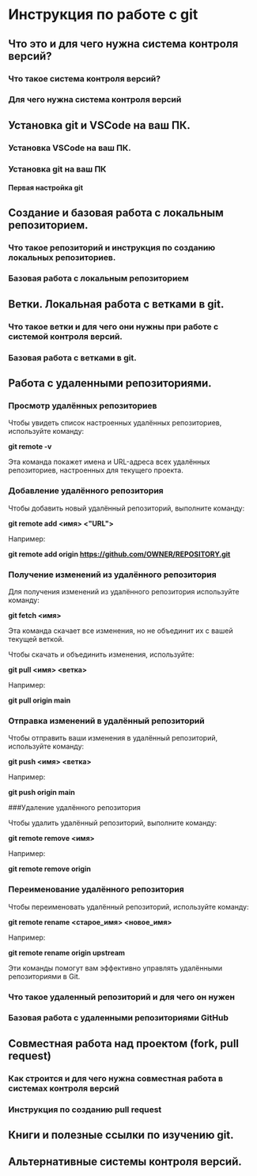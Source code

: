 # Инструкция по работе с git

## Что это и для чего нужна система контроля версий?

### Что такое система контроля версий?

### Для чего нужна система контроля версий

## Установка git и VSCode на ваш ПК.

### Установка VSCode на ваш ПК.

### Установка git на ваш ПК

#### Первая настройка git

## Создание и базовая работа с локальным репозиторием.

### Что такое репозиторий и инструкция по созданию локальных репозиториев.

### Базовая работа с локальным репозиторием

## Ветки. Локальная работа с ветками в git.

### Что такое ветки и для чего они нужны при работе с системой контроля версий.

### Базовая работа с ветками в git.

## Работа с удаленными репозиториями.

### Просмотр удалённых репозиториев

Чтобы увидеть список настроенных удалённых репозиториев, используйте команду:

__git remote -v__

Эта команда покажет имена и URL-адреса всех удалённых репозиториев, настроенных для текущего проекта.

### Добавление удалённого репозитория

Чтобы добавить новый удалённый репозиторий, выполните команду:

__git remote add <имя> <"URL">__

Например:

__git remote add origin https://github.com/OWNER/REPOSITORY.git__

### Получение изменений из удалённого репозитория

Для получения изменений из удалённого репозитория используйте команду:

__git fetch <имя>__

Эта команда скачает все изменения, но не объединит их с вашей текущей веткой. 

Чтобы скачать и объединить изменения, используйте:

__git pull <имя> <ветка>__

Например:

__git pull origin main__

### Отправка изменений в удалённый репозиторий

Чтобы отправить ваши изменения в удалённый репозиторий, используйте команду:

__git push <имя> <ветка>__

Например:

__git push origin main__

###Удаление удалённого репозитория

Чтобы удалить удалённый репозиторий, выполните команду:

__git remote remove <имя>__

Например:

__git remote remove origin__

### Переименование удалённого репозитория

Чтобы переименовать удалённый репозиторий, используйте команду:

__git remote rename <старое_имя> <новое_имя>__

Например:

__git remote rename origin upstream__

Эти команды помогут вам эффективно управлять удалёнными репозиториями в Git.

### Что такое удаленный репозиторий и для чего он нужен

### Базовая работа с удаленными репозиториями GitHub

## Совместная работа над проектом (fork, pull request)

### Как строится и для чего нужна совместная работа в системах контроля версий

### Инструкция по созданию pull request

## Книги и полезные ссылки по изучению git.

## Альтернативные системы контроля версий.
